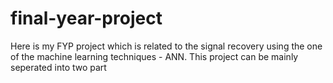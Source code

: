 # final-year-project

Here is my FYP project which is related to the signal recovery using the one of the machine learning techniques - ANN. This project can be mainly seperated into two part
